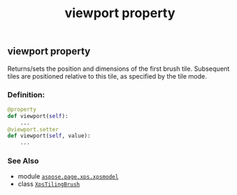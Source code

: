 ﻿---
title: viewport property
second_title: Aspose.Page for Python via .NET API References
description: 
type: docs
weight: 70
url: /python-net/aspose.page.xps.xpsmodel/xpstilingbrush/viewport/
is_root: false
---

## viewport property


Returns/sets the position and dimensions of the first brush tile. Subsequent tiles are positioned
relative to this tile, as specified by the tile mode.
### Definition:
```python
@property
def viewport(self):
    ...
@viewport.setter
def viewport(self, value):
    ...
```

### See Also
* module [`aspose.page.xps.xpsmodel`](../../)
* class [`XpsTilingBrush`](/page/python-net/aspose.page.xps.xpsmodel/xpstilingbrush)
